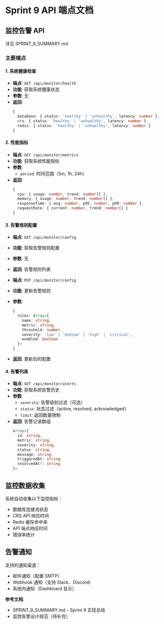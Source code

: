# Sprint 9 API 端点文档

## 监控告警 API

详见 SPRINT_9_SUMMARY.md

### 主要端点

#### 1. 系统健康检查
- **端点**: `GET /api/monitor/health`
- **功能**: 获取系统健康状态
- **参数**: 无
- **返回**:
  ```typescript
  {
    database: { status: 'healthy' | 'unhealthy', latency: number },
    crs: { status: 'healthy' | 'unhealthy', latency: number },
    redis: { status: 'healthy' | 'unhealthy', latency: number }
  }
  ```

#### 2. 性能指标
- **端点**: `GET /api/monitor/metrics`
- **功能**: 获取系统性能指标
- **参数**:
  - `period`: 时间范围（5m, 1h, 24h）
- **返回**:
  ```typescript
  {
    cpu: { usage: number, trend: number[] },
    memory: { usage: number, trend: number[] },
    responseTime: { avg: number, p95: number, p99: number },
    requestRate: { current: number, trend: number[] }
  }
  ```

#### 3. 告警规则配置
- **端点**: `GET /api/monitor/config`
- **功能**: 获取告警规则配置
- **参数**: 无
- **返回**: 告警规则列表

- **端点**: `PUT /api/monitor/config`
- **功能**: 更新告警规则
- **参数**:
  ```typescript
  {
    rules: Array<{
      name: string,
      metric: string,
      threshold: number,
      severity: 'low' | 'medium' | 'high' | 'critical',
      enabled: boolean
    }>
  }
  ```
- **返回**: 更新后的配置

#### 4. 告警列表
- **端点**: `GET /api/monitor/alerts`
- **功能**: 获取系统告警历史
- **参数**:
  - `severity`: 告警级别过滤（可选）
  - `status`: 状态过滤（active, resolved, acknowledged）
  - `limit`: 返回数量限制
- **返回**: 告警记录数组
  ```typescript
  Array<{
    id: string,
    metric: string,
    severity: string,
    status: string,
    message: string,
    triggeredAt: string,
    resolvedAt?: string
  }>
  ```

## 监控数据收集

系统自动收集以下监控指标：
- 数据库连接池状态
- CRS API 响应时间
- Redis 缓存命中率
- API 端点响应时间
- 错误率统计

## 告警通知

支持的通知渠道：
- 邮件通知（配置 SMTP）
- Webhook 通知（支持 Slack、Discord）
- 系统内通知（Dashboard 显示）

**参考文档**:
- SPRINT_9_SUMMARY.md - Sprint 9 实现总结
- 监控告警设计规范（待补充）
